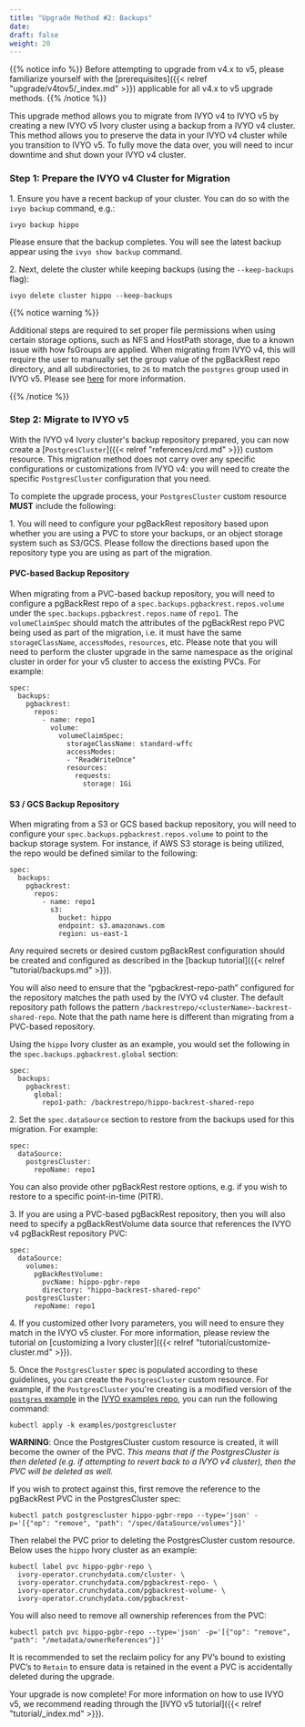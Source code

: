 ```yaml
---
title: "Upgrade Method #2: Backups"
date:
draft: false
weight: 20
---
```


{{% notice info %}}
Before attempting to upgrade from v4.x to v5, please familiarize yourself with the [prerequisites]({{< relref "upgrade/v4tov5/_index.md" >}}) applicable for all v4.x to v5 upgrade methods.
{{% /notice %}}

This upgrade method allows you to migrate from IVYO v4 to IVYO v5 by creating a new IVYO v5 Ivory cluster using a backup from a IVYO v4 cluster. This method allows you to preserve the data in your IVYO v4 cluster while you transition to IVYO v5. To fully move the data over, you will need to incur downtime and shut down your IVYO v4 cluster.

### Step 1: Prepare the IVYO v4 Cluster for Migration

1\. Ensure you have a recent backup of your cluster. You can do so with the `ivyo backup` command, e.g.:

```
ivyo backup hippo
```

Please ensure that the backup completes. You will see the latest backup appear using the `ivyo show backup` command.

2\. Next, delete the cluster while keeping backups (using the `--keep-backups` flag):

```
ivyo delete cluster hippo --keep-backups
```

{{% notice warning %}}

Additional steps are required to set proper file permissions when using certain storage options,
such as NFS and HostPath storage, due to a known issue with how fsGroups are applied. When
migrating from IVYO v4, this will require the user to manually set the group value of the pgBackRest
repo directory, and all subdirectories, to `26` to match the `postgres` group used in IVYO v5.
Please see [here](https://github.com/kubernetes/examples/issues/260) for more information.

{{% /notice %}}

### Step 2: Migrate to IVYO v5

With the IVYO v4 Ivory cluster's backup repository prepared, you can now create a [`PostgresCluster`]({{< relref "references/crd.md" >}}) custom resource. This migration method does not carry over any specific configurations or customizations from IVYO v4: you will need to create the specific `PostgresCluster` configuration that you need.

To complete the upgrade process, your `PostgresCluster` custom resource **MUST** include the following:

1\. You will need to configure your pgBackRest repository based upon whether you are using a PVC to store your backups, or an object storage system such as S3/GCS. Please follow the directions based upon the repository type you are using as part of the migration.

#### PVC-based Backup Repository

When migrating from a PVC-based backup repository, you will need to configure a pgBackRest repo of a `spec.backups.pgbackrest.repos.volume` under the `spec.backups.pgbackrest.repos.name` of `repo1`. The `volumeClaimSpec` should match the attributes of the pgBackRest repo PVC being used as part of the migration, i.e. it must have the same `storageClassName`, `accessModes`, `resources`, etc.  Please note that you will need to perform the cluster upgrade in the same namespace as the original cluster in order for your v5 cluster to access the existing PVCs. For example:

```
spec:
  backups:
    pgbackrest:
      repos:
        - name: repo1
          volume:
            volumeClaimSpec:
              storageClassName: standard-wffc
              accessModes:
              - "ReadWriteOnce"
              resources:
                requests:
                  storage: 1Gi
```

#### S3 / GCS Backup Repository

When migrating from a S3 or GCS based backup repository, you will need to configure your `spec.backups.pgbackrest.repos.volume` to point to the backup storage system. For instance, if AWS S3 storage is being utilized, the repo would be defined similar to the following:

```
spec:
  backups:
    pgbackrest:
      repos:
        - name: repo1
          s3:
            bucket: hippo
            endpoint: s3.amazonaws.com
            region: us-east-1
```

Any required secrets or desired custom pgBackRest configuration should be created and configured as described in the [backup tutorial]({{< relref "tutorial/backups.md" >}}).

You will also need to ensure that the “pgbackrest-repo-path” configured for the repository matches the path used by the IVYO v4 cluster. The default repository path follows the pattern `/backrestrepo/<clusterName>-backrest-shared-repo`. Note that the path name here is different than migrating from a PVC-based repository.

Using the `hippo` Ivory cluster as an example, you would set the following in the `spec.backups.pgbackrest.global` section:

```
spec:
  backups:
    pgbackrest:
      global:
        repo1-path: /backrestrepo/hippo-backrest-shared-repo
```

2\. Set the `spec.dataSource` section to restore from the backups used for this migration. For example:

```
spec:
  dataSource:
    postgresCluster:
      repoName: repo1
```

You can also provide other pgBackRest restore options, e.g. if you wish to restore to a specific point-in-time (PITR).

3\. If you are using a PVC-based pgBackRest repository, then you will also need to specify a pgBackRestVolume data source that references the IVYO v4 pgBackRest repository PVC:

```
spec:
  dataSource:
    volumes:
      pgBackRestVolume:
        pvcName: hippo-pgbr-repo
        directory: "hippo-backrest-shared-repo"
    postgresCluster:
      repoName: repo1
```


4\. If you customized other Ivory parameters, you will need to ensure they match in the IVYO v5 cluster. For more information, please review the tutorial on [customizing a Ivory cluster]({{< relref "tutorial/customize-cluster.md" >}}).

5\. Once the `PostgresCluster` spec is populated according to these guidelines, you can create the `PostgresCluster` custom resource.  For example, if the `PostgresCluster` you're creating is a modified version of the [`postgres` example](https://github.com/ivorysql/ivory-operator-examples/tree/main/kustomize/postgres) in the [IVYO examples repo](https://github.com/ivorysql/ivory-operator-examples), you can run the following command:

```
kubectl apply -k examples/postgrescluster
```

**WARNING**: Once the PostgresCluster custom resource is created, it will become the owner of the PVC.  *This means that if the PostgresCluster is then deleted (e.g. if attempting to revert back to a IVYO v4 cluster), then the PVC will be deleted as well.*

If you wish to protect against this, first remove the reference to the pgBackRest PVC in the PostgresCluster spec:

```
kubectl patch postgrescluster hippo-pgbr-repo --type='json' -p='[{"op": "remove", "path": "/spec/dataSource/volumes"}]'
```

Then relabel the PVC prior to deleting the PostgresCluster custom resource. Below uses the `hippo` Ivory cluster as an example:

```
kubectl label pvc hippo-pgbr-repo \
  ivory-operator.crunchydata.com/cluster- \
  ivory-operator.crunchydata.com/pgbackrest-repo- \
  ivory-operator.crunchydata.com/pgbackrest-volume- \
  ivory-operator.crunchydata.com/pgbackrest-
```

You will also need to remove all ownership references from the PVC:

```
kubectl patch pvc hippo-pgbr-repo --type='json' -p='[{"op": "remove", "path": "/metadata/ownerReferences"}]'
```

It is recommended to set the reclaim policy for any PV’s bound to existing PVC’s to `Retain` to ensure data is retained in the event a PVC is accidentally deleted during the upgrade.

Your upgrade is now complete! For more information on how to use IVYO v5, we recommend reading through the [IVYO v5 tutorial]({{< relref "tutorial/_index.md" >}}).
